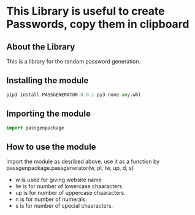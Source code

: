 # This Library is useful to create Passwords, copy them in clipboard

[](./library/lib.png)

## About the Library

This is a library for the random password generation.


## Installing the module

```python
pip3 install PASSGENERATOR-0.0.1-py3-none-any.whl
```

## Importing the module
```python
import passgenpackage
```
## How to use the module

import the module as desribed above.
use it as a function by passgenpackage.passgenerator(w, pl, lw, up, d, s)

- w is used for giving website name
- lw is for number of lowercase chaaracters.
- up is for number of uppercase chaaracters.
- n is for number of numerals.
- s is for number of special chaaracters.
